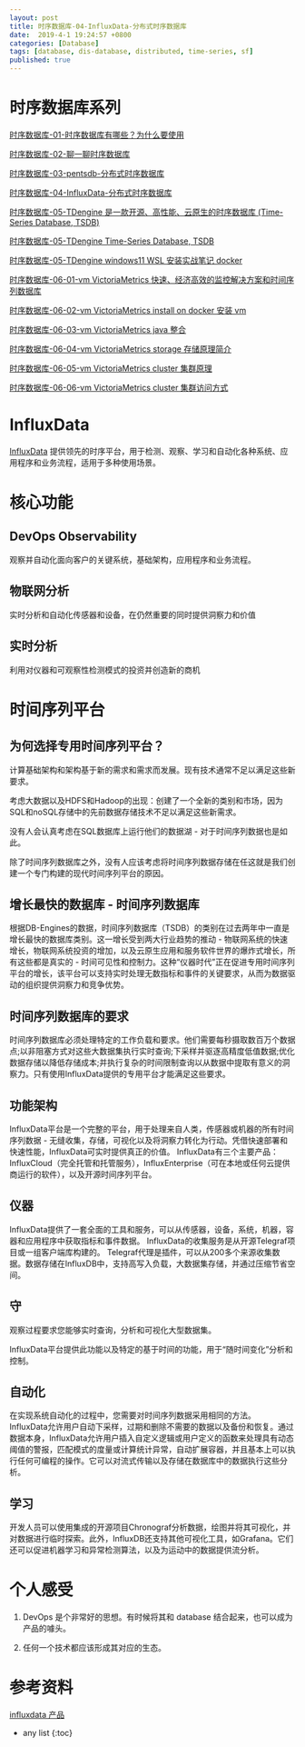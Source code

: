 ```yaml
---
layout: post
title: 时序数据库-04-InfluxData-分布式时序数据库
date:  2019-4-1 19:24:57 +0800
categories: [Database]
tags: [database, dis-database, distributed, time-series, sf]
published: true
---
```


# 时序数据库系列

[时序数据库-01-时序数据库有哪些？为什么要使用](https://houbb.github.io/2019/04/01/database-time-seriers-01-overview)

[时序数据库-02-聊一聊时序数据库](https://houbb.github.io/2019/04/01/database-time-seriers-02-chat)

[时序数据库-03-pentsdb-分布式时序数据库](https://houbb.github.io/2019/04/01/database-time-seriers-03-opentsdb)

[时序数据库-04-InfluxData-分布式时序数据库](https://houbb.github.io/2019/04/01/database-time-seriers-04-influxdb)

[时序数据库-05-TDengine 是一款开源、高性能、云原生的时序数据库 (Time-Series Database, TSDB)](https://houbb.github.io/2019/04/01/database-time-seriers-05-00-tdengine-overview)

[时序数据库-05-TDengine Time-Series Database, TSDB](https://houbb.github.io/2019/04/01/database-time-seriers-05-01-tdengine-chat)

[时序数据库-05-TDengine windows11 WSL 安装实战笔记 docker](https://houbb.github.io/2019/04/01/database-time-seriers-05-02-windows-wls-install)

[时序数据库-06-01-vm VictoriaMetrics 快速、经济高效的监控解决方案和时间序列数据库](https://houbb.github.io/2019/04/01/database-time-seriers-06-01-vm-intro)

[时序数据库-06-02-vm VictoriaMetrics install on docker 安装 vm](https://houbb.github.io/2019/04/01/database-time-seriers-06-02-vm-install-docker)

[时序数据库-06-03-vm VictoriaMetrics java 整合](https://houbb.github.io/2019/04/01/database-time-seriers-06-03-vm-java-integration)

[时序数据库-06-04-vm VictoriaMetrics storage 存储原理简介](https://houbb.github.io/2019/04/01/database-time-seriers-06-04-vm-storage)

[时序数据库-06-05-vm VictoriaMetrics cluster 集群原理](https://houbb.github.io/2019/04/01/database-time-seriers-06-05-vm-cluster)

[时序数据库-06-06-vm VictoriaMetrics cluster 集群访问方式](https://houbb.github.io/2019/04/01/database-time-seriers-06-06-vm-cluster-access)



# InfluxData

[InfluxData](https://www.influxdata.com/) 提供领先的时序平台，用于检测、观察、学习和自动化各种系统、应用程序和业务流程，适用于多种使用场景。

# 核心功能

## DevOps Observability

观察并自动化面向客户的关键系统，基础架构，应用程序和业务流程。

## 物联网分析

实时分析和自动化传感器和设备，在仍然重要的同时提供洞察力和价值

## 实时分析

利用对仪器和可观察性检测模式的投资并创造新的商机

# 时间序列平台

## 为何选择专用时间序列平台？

计算基础架构和架构基于新的需求和需求而发展。现有技术通常不足以满足这些新要求。

考虑大数据以及HDFS和Hadoop的出现：创建了一个全新的类别和市场，因为SQL和noSQL存储中的先前数据存储技术不足以满足这些新需求。

没有人会认真考虑在SQL数据库上运行他们的数据湖 - 对于时间序列数据也是如此。

除了时间序列数据库之外，没有人应该考虑将时间序列数据存储在任这就是我们创建一个专门构建的现代时间序列平台的原因。

## 增长最快的数据库 - 时间序列数据库

根据DB-Engines的数据，时间序列数据库（TSDB）的类别在过去两年中一直是增长最快的数据库类别。这一增长受到两大行业趋势的推动 - 物联网系统的快速增长，物联网系统投资的增加，以及云原生应用和服务软件世界的爆炸式增长，所有这些都是真实的 - 时间可见性和控制力。这种“仪器时代”正在促进专用时间序列平台的增长，该平台可以支持实时处理无数指标和事件的关键要求，从而为数据驱动的组织提供洞察力和竞争优势。

## 时间序列数据库的要求

时间序列数据库必须处理特定的工作负载和要求。他们需要每秒摄取数百万个数据点;以非阻塞方式对这些大数据集执行实时查询;下采样并驱逐高精度低值数据;优化数据存储以降低存储成本;并执行复杂的时间限制查询以从数据中提取有意义的洞察力。只有使用InfluxData提供的专用平台才能满足这些要求。

## 功能架构

InfluxData平台是一个完整的平台，用于处理来自人类，传感器或机器的所有时间序列数据 - 无缝收集，存储，可视化以及将洞察力转化为行动。凭借快速部署和快速性能，InfluxData可实时提供真正的价值。 InfluxData有三个主要产品：InfluxCloud（完全托管和托管服务），InfluxEnterprise（可在本地或任何云提供商运行的软件），以及开源时间序列平台。


## 仪器

InfluxData提供了一套全面的工具和服务，可以从传感器，设备，系统，机器，容器和应用程序中获取指标和事件数据。 InfluxData的收集服务是从开源Telegraf项目或一组客户端库构建的。 Telegraf代理是插件，可以从200多个来源收集数据。数据存储在InfluxDB中，支持高写入负载，大数据集存储，并通过压缩节省空间。

## 守

观察过程要求您能够实时查询，分析和可视化大型数据集。

InfluxData平台提供此功能以及特定的基于时间的功能，用于“随时间变化”分析和控制。

## 自动化

在实现系统自动化的过程中，您需要对时间序列数据采用相同的方法。 InfluxData允许用户自动下采样，过期和删除不需要的数据以及备份和恢复。通过数据本身，InfluxData允许用户插入自定义逻辑或用户定义的函数来处理具有动态阈值的警报，匹配模式的度量或计算统计异常，自动扩展容器，并且基本上可以执行任何可编程的操作。它可以对流式传输以及存储在数据库中的数据执行这些分析。

## 学习

开发人员可以使用集成的开源项目Chronograf分析数据，绘图并将其可视化，并对数据进行临时探索。此外，InfluxDB还支持其他可视化工具，如Grafana。它们还可以促进机器学习和异常检测算法，以及为运动中的数据提供流分析。

# 个人感受

1. DevOps 是个非常好的思想。有时候将其和 database 结合起来，也可以成为产品的噱头。

2. 任何一个技术都应该形成其对应的生态。

# 参考资料

[influxdata 产品](https://www.influxdata.com/products/)

* any list
{:toc}